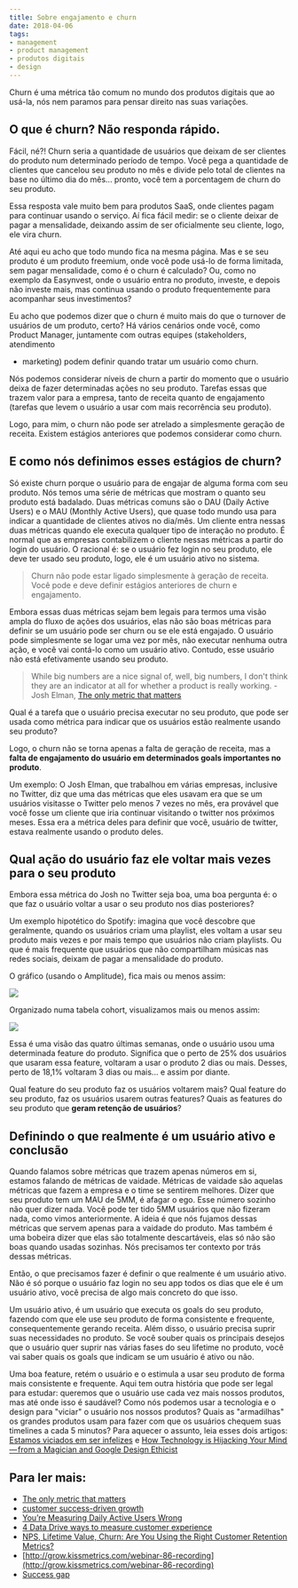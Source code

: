 ```yaml
---
title: Sobre engajamento e churn
date: 2018-04-06
tags:
- management
- product management
- produtos digitais
- design
---
```


Churn é uma métrica tão comum no mundo dos produtos digitais que ao usá-la, nós nem paramos para pensar direito nas suas variações. 

## O que é churn? Não responda rápido.

Fácil, né?! Churn seria a quantidade de usuários que deixam de ser clientes do produto num determinado período de tempo. Você pega a quantidade de clientes que cancelou seu produto no mês e divide pelo total de clientes na base no último dia do mês... pronto, você tem a porcentagem de churn do seu produto.

Essa resposta vale muito bem para produtos SaaS, onde clientes pagam para continuar usando o serviço. Aí fica fácil medir: se o cliente deixar de pagar a mensalidade, deixando assim de ser oficialmente seu cliente, logo, ele vira churn.

Até aqui eu acho que todo mundo fica na mesma página. Mas e se seu produto é um produto freemium, onde você pode usá-lo de forma limitada, sem pagar mensalidade, como é o churn é calculado? Ou, como no exemplo da Easynvest, onde o usuário entra no produto, investe, e depois não investe mais, mas continua usando o produto frequentemente para acompanhar seus investimentos?

Eu acho que podemos dizer que o churn é muito mais do que o turnover de usuários de um produto, certo? Há vários cenários onde você, como Product Manager, juntamente com outras equipes (stakeholders, atendimento
- marketing) podem definir quando tratar um usuário como churn.

Nós podemos considerar níveis de churn a partir do momento que o usuário deixa de fazer determinadas ações no seu produto. Tarefas essas que trazem valor para a empresa, tanto de receita quanto de engajamento (tarefas que levem o usuário a usar com mais recorrência seu produto).

Logo, para mim, o churn não pode ser atrelado a simplesmente geração de receita. Existem estágios anteriores que podemos considerar como churn.

## E como nós definimos esses estágios de churn?

Só existe churn porque o usuário para de engajar de alguma forma com seu produto. Nós temos uma série de métricas que mostram o quanto seu produto está badalado. Duas métricas comuns são o DAU (Daily Active Users) e o MAU (Monthly Active Users), que quase todo mundo usa para indicar a quantidade de clientes ativos no dia/mês. Um cliente entra nessas duas métricas quando ele executa qualquer tipo de interação no produto. É normal que as empresas contabilizem o cliente nessas métricas a partir do login do usuário. O racional é: se o usuário fez login no seu produto, ele deve ter usado seu produto, logo, ele é um usuário ativo no sistema.

> Churn não pode estar ligado simplesmente à geração de receita. Você pode e deve definir estágios anteriores de churn e engajamento.

Embora essas duas métricas sejam bem legais para termos uma visão ampla do fluxo de ações dos usuários, elas não são boas métricas para definir se um usuário pode ser churn ou se ele está engajado. O usuário pode simplesmente se logar uma vez por mês, não executar nenhuma outra ação, e você vai contá-lo como um usuário ativo. Contudo, esse usuário não está efetivamente usando seu produto.

> While big numbers are a nice signal of, well, big numbers, I don't think they are an indicator at all for whether a product is really working. - Josh Elman, [The only metric that matters](https://medium.com/@joshelman/the-only-metric-that-matters-ab24a585b5ea)

Qual é a tarefa que o usuário precisa executar no seu produto, que pode ser usada como métrica para indicar que os usuários estão realmente usando seu produto?

Logo, o churn não se torna apenas a falta de geração de receita, mas a **falta de engajamento do usuário em determinados goals importantes no produto**. 

Um exemplo: O Josh Elman, que trabalhou em várias empresas, inclusive no Twitter, diz que uma das métricas que eles usavam era que se um usuários visitasse o Twitter pelo menos 7 vezes no mês, era provável que você fosse um cliente que iria continuar visitando o twitter nos próximos meses. Essa era a métrica deles para definir que você, usuário de twitter, estava realmente usando o produto deles. 


## Qual ação do usuário faz ele voltar mais vezes para o seu produto

Embora essa métrica do Josh no Twitter seja boa, uma boa pergunta é: o que faz o usuário voltar a usar o seu produto nos dias posteriores? 

Um exemplo hipotético do Spotify: imagina que você descobre que geralmente, quando os usuários criam uma playlist, eles voltam a usar seu produto mais vezes e por mais tempo que usuários não criam playlists. Ou que é mais frequente que usuários que não compartilham músicas nas redes sociais, deixam de pagar a mensalidade do produto.

O gráfico (usando o Amplitude), fica mais ou menos assim:

![](https://i.imgur.com/pI11wz1.png)

Organizado numa tabela cohort, visualizamos mais ou menos assim:

![](https://i.imgur.com/ADa8wfW.png)

Essa é uma visão das quatro últimas semanas, onde o usuário usou uma determinada feature do produto. Significa que o perto de 25% dos usuários que usaram essa feature, voltaram a usar o produto 2 dias ou mais. Desses, perto de 18,1% voltaram 3 dias ou mais... e assim por diante. 

Qual feature do seu produto faz os usuários voltarem mais? Qual feature do seu produto, faz os usuários usarem outras features? Quais as features do seu produto que **geram retenção de usuários**?

## Definindo o que realmente é um usuário ativo e conclusão

Quando falamos sobre métricas que trazem apenas números em si, estamos falando de métricas de vaidade. Métricas de vaidade são aquelas métricas que fazem a empresa e o time se sentirem melhores. Dizer que seu produto tem um MAU de 5MM, é afagar o ego. Esse número sozinho não quer dizer nada. Você pode ter tido 5MM usuários que não fizeram nada, como vimos anteriormente. A ideia é que nós fujamos dessas métricas que servem apenas para a vaidade do produto. Mas também é uma bobeira dizer que elas são totalmente descartáveis, elas só não são boas quando usadas sozinhas. Nós precisamos ter contexto por trás dessas métricas.

Então, o que precisamos fazer é definir o que realmente é um usuário ativo. Não é só porque o usuário faz login no seu app todos os dias que ele é um usuário ativo, você precisa de algo mais concreto do que isso.

Um usuário ativo, é um usuário que executa os goals do seu produto, fazendo com que ele use seu produto de forma consistente e frequente, consequentemente gerando receita. Além disso, o usuário precisa suprir suas necessidades no produto. Se você souber quais os principais desejos que o usuário quer suprir nas várias fases do seu lifetime no produto, você vai saber quais os goals que indicam se um usuário é ativo ou não.

Uma boa feature, retém o usuário e o estimula a usar seu produto de forma mais consistente e frequente. Aqui tem outra história que pode ser legal para estudar: queremos que o usuário use cada vez mais nossos produtos, mas até onde isso é saudável? Como nós podemos usar a tecnologia e o design para "viciar" o usuário nos nossos produtos? Quais as "armadilhas" os grandes produtos usam para fazer com que os usuários chequem suas timelines a cada 5 minutos? Para aquecer o assunto, leia esses dois artigos: [Estamos viciados em ser infelizes](https://www.papodehomem.com.br/estamos-viciados-em-ser-infelizes) e [How Technology is Hijacking Your Mind — from a Magician and Google Design Ethicist](https://journal.thriveglobal.com/how-technology-hijacks-peoples-minds-from-a-magician-and-google-s-design-ethicist-56d62ef5edf3)


## Para ler mais:
- [The only metric that matters](https://medium.com/@joshelman/the-only-metric-that-matters-ab24a585b5ea)
- [customer success-driven growth](https://sixteenventures.com/active-users-vanity-metric)
- [You’re Measuring Daily Active Users Wrong](https://amplitude.com/blog/2016/01/14/measuring-active-users/)
- [4 Data Drive ways to measure customer experience](https://centricdigital.com/blog/customer-experience/4-data-driven-ways-to-measure-customer-experience/)
- [NPS, Lifetime Value, Churn: Are You Using the Right Customer Retention Metrics?](https://business.linkedin.com/marketing-solutions/blog/best-practices--marketing-metrics/2016/nps-lifetime-vlaue-churn-are-you-using-the-right-customer-retention-metrics)
- [http://grow.kissmetrics.com/webinar-86-recording](http://grow.kissmetrics.com/webinar-86-recording)
- [Success gap](https://sixteenventures.com/success-gap)

